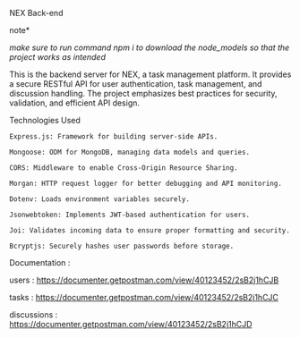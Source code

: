 NEX Back-end

note* 

*make sure to run command npm i to download the node_models so that the project works as intended*

This is the backend server for NEX, a task management platform. It provides a secure RESTful API for user authentication, task management, and discussion handling. The project emphasizes best practices for security, validation, and efficient API design.

Technologies Used

    Express.js: Framework for building server-side APIs.

    Mongoose: ODM for MongoDB, managing data models and queries.

    CORS: Middleware to enable Cross-Origin Resource Sharing.

    Morgan: HTTP request logger for better debugging and API monitoring.

    Dotenv: Loads environment variables securely.

    Jsonwebtoken: Implements JWT-based authentication for users.

    Joi: Validates incoming data to ensure proper formatting and security.

    Bcryptjs: Securely hashes user passwords before storage.

Documentation :

users :
https://documenter.getpostman.com/view/40123452/2sB2j1hCJB

tasks :
https://documenter.getpostman.com/view/40123452/2sB2j1hCJC

discussions :
https://documenter.getpostman.com/view/40123452/2sB2j1hCJD
